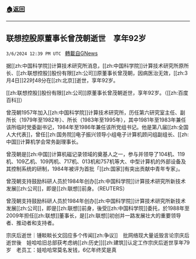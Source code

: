###  [:house:返回](README.md)
---


## 联想控股原董事长曾茂朝逝世　享年92岁
`3/6/2024 12:39 PM UTC ` [轉載自GNews](https://gnews.org/articles/2370619)

据[[zh:中国科学院]]计算技术研究所消息，[[zh:中国科学院]]计算技术研究所原所长、[[zh:联想控股]]股份有限[[zh:公司]]原董事长曾茂朝，因病医治无效，[[zh:3月4日]]22时48分在[[zh:北京]]逝世，享年92岁。

[[zh:联想控股]]股份有限[[zh:公司]]原董事长曾茂朝逝世，享年92岁。（[[zh:百度百科]]）

曾茂朝1957年加入[[zh:中国科学院]]计算技术研究所，历任第六研究室主任、副所长（1979年至1982年）、所长（1983年至1995年），其中1981年至1983年兼任该所临时党委副书记，1984年至1986年兼任该所党组书记。他是第八届[[zh:全国人大代表]]，曾任[[zh:国务院]]电子振兴领导小组电子计算机顾问组副组长、[[zh:中国]]计算机学会常务副理事长。

曾茂朝是[[zh:中国]]计算机磁记录领域的奠基人之一，参与并领导了104机、119机、109乙机、109丙机、717机、013机和757机等大、中型计算机的外部设备及其控制系统的研制，1984年被评为首批「[[zh:国家]]有突出贡献中青年专家」。

曾茂朝支持鼓励科研人员於1984年创办[[zh:中国科学院]]计算技术研究所新技术发展[[zh:公司]]，即是[[zh:联想]]前身。（REUTERS）

曾茂朝支持鼓励科研人员於1984年创办[[zh:中国科学院]]计算技术研究所新技术发展[[zh:公司]]，即是[[zh:联想]]前身，後受[[zh:中国科学院]]委托，於1988年至2009年担任[[zh:联想]]董事长，是[[zh:联想]]初创并一路发展壮大的重要领导者、推动者和支持者。

宗庆后逝世｜锺睒睒长文回应多个传闻[[zh:争议]]　批网络现大量诋毁言论宗庆后逝世後　娃哈哈旧总部获考虑纳[[zh:历史]][[zh:建筑]]认定工作宗庆后逝世享年79岁　老员工：娃哈哈常莫名发钱，6亿年终奖是真
